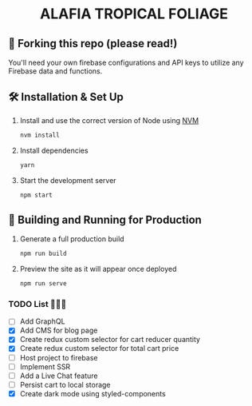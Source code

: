 <h1 align="center">
  ALAFIA TROPICAL FOLIAGE
</h1>

## 🚨 Forking this repo (please read!)
You'll need your own firebase configurations and API keys to utilize any Firebase data and functions. 



## 🛠 Installation & Set Up


1. Install and use the correct version of Node using [NVM](https://github.com/nvm-sh/nvm)

   ```sh
   nvm install
   ```

2. Install dependencies

   ```sh
   yarn
   ```

3. Start the development server

   ```sh
   npm start
   ```

## 🚀 Building and Running for Production

1. Generate a full production build

   ```sh
   npm run build
   ```

2. Preview the site as it will appear once deployed

   ```sh
   npm run serve
   ```

### TODO List 👀👨‍💻

- [ ] Add GraphQL
- [x] Add CMS for blog page
- [x] Create redux custom selector for cart reducer quantity
- [x] Create redux custom selector for total cart price
- [ ] Host project to firebase
- [ ] Implement SSR
- [ ] Add a Live Chat feature
- [ ] Persist cart to local storage
- [x] Create dark mode using styled-components 
